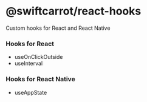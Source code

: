 # @swiftcarrot/react-hooks

Custom hooks for React and React Native

### Hooks for React

- useOnClickOutside
- useInterval

### Hooks for React Native

- useAppState
